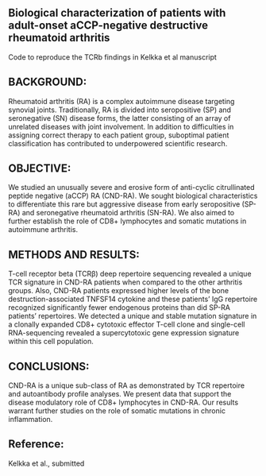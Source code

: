 ## Biological characterization of patients with adult-onset aCCP-negative destructive rheumatoid arthritis
Code to reproduce the TCRb findings in Kelkka et al manuscript

## BACKGROUND: 
Rheumatoid arthritis (RA) is a complex autoimmune disease targeting synovial joints. Traditionally, RA is divided into seropositive (SP) and seronegative (SN) disease forms, the latter consisting of an array of unrelated diseases with joint involvement. In addition to difficulties in assigning correct therapy to each patient group, suboptimal patient classification has contributed to underpowered scientific research. 

## OBJECTIVE: 
We studied an unusually severe and erosive form of anti-cyclic citrullinated peptide negative (aCCP) RA (CND-RA). We sought biological characteristics to differentiate this rare but aggressive disease from early seropositive (SP-RA) and seronegative rheumatoid arthritis (SN-RA). We also aimed to further establish the role of CD8+ lymphocytes and somatic mutations in autoimmune arthritis.

## METHODS AND RESULTS: 
T-cell receptor beta (TCRβ) deep repertoire sequencing revealed a unique TCR signature in CND-RA patients when compared to the other arthritis groups. Also, CND-RA patients expressed higher levels of the bone destruction-associated TNFSF14 cytokine and these patients’ IgG repertoire recognized significantly fewer endogenous proteins than did SP-RA patients’ repertoires. We detected a unique and stable mutation signature in a clonally expanded CD8+ cytotoxic effector T-cell clone and single-cell RNA-sequencing revealed a supercytotoxic gene expression signature within this cell population.

## CONCLUSIONS: 
CND-RA is a unique sub-class of RA as demonstrated by TCR repertoire and autoantibody profile analyses. We present data that support the disease modulatory role of CD8+ lymphocytes in CND-RA. Our results warrant further studies on the role of somatic mutations in chronic inflammation. 

## Reference:
Kelkka et al., submitted

